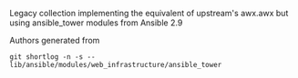 Legacy collection implementing the equivalent of upstream's awx.awx
but using ansible_tower modules from Ansible 2.9

Authors generated from
```
git shortlog -n -s -- lib/ansible/modules/web_infrastructure/ansible_tower
```

